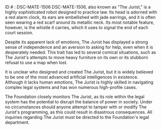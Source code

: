 ID # : DSC-MATE-1506
DSC-MATE-1506, also known as "The Jurist," is a highly sophisticated robot designed to practice law. Its head is adorned with a red alarm clock, its ears are embellished with jade earrings, and it is often seen wearing a red scarf around its metallic neck. Its most notable feature, however, is the whistle it carries, which it uses to signal the end of each court session.

Despite its apparent lack of emotions, The Jurist has displayed a strong sense of independence and an aversion to asking for help, even when it is desperately needed. This trait has led to several comical situations, such as The Jurist's attempts to move heavy furniture on its own or its stubborn refusal to use a map when lost.

It is unclear who designed and created The Jurist, but it is widely believed to be one of the most advanced artificial intelligences in existence. Although it lacks human emotions, The Jurist is highly skilled in navigating complex legal systems and has won numerous high-profile cases.

The Foundation closely monitors The Jurist, as its role within the legal system has the potential to disrupt the balance of power in society. Under no circumstances should anyone attempt to tamper with or modify The Jurist's programming, as this could result in disastrous consequences. All inquiries regarding The Jurist must be directed to the Foundation's legal department.